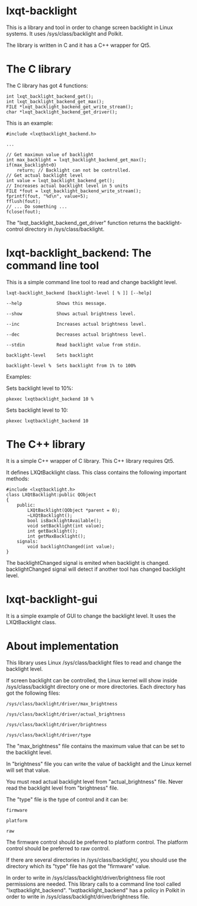 # lxqt-backlight

This is a library and tool in order to change screen backlight in Linux systems. 
It uses /sys/class/backlight and Polkit.


The library is written in C and it has a C++ wrapper for Qt5.


# The C library

The C library has got 4 functions:


    int lxqt_backlight_backend_get();
    int lxqt_backlight_backend_get_max();
    FILE *lxqt_backlight_backend_get_write_stream();
    char *lxqt_backlight_backend_get_driver();


This is an example:


    #include <lxqtbacklight_backend.h>
    
    ...
    
    // Get maximun value of backlight
    int max_backlight = lxqt_backlight_backend_get_max();
    if(max_backlight<0)
        return; // Backlight can not be controlled.
    // Get actual backlight level
    int value = lxqt_backlight_backend_get();
    // Increases actual backlight level in 5 units
    FILE *fout = lxqt_backlight_backend_write_stream();
    fprintf(fout, "%d\n", value+5);
    fflush(fout);
    // ... Do something ...
    fclose(fout);

The "lxqt_backlight_backend_get_driver" function returns the backlight-control directory in /sys/class/backlight.

# lxqt-backlight_backend: The command line tool

This is a simple command line tool to read and change backlight level.

    lxqt-backlight_backend [backlight-level [ % ]] [--help]

    --help             Shows this message.

    --show             Shows actual brightness level.

    --inc              Increases actual brightness level.

    --dec              Decreases actual brightness level.

    --stdin            Read backlight value from stdin.

    backlight-level    Sets backlight

    backlight-level %  Sets backlight from 1% to 100%


Examples:

Sets backlight level to 10%:

    pkexec lxqtbacklight_backend 10 %       

Sets backlight level to 10:

    pkexec lxqtbacklight_backend 10         


# The C++ library

It is a simple C++ wrapper of C library. This C++ library requires Qt5.

It defines LXQtBacklight class. This class contains the following important methods:


    #include <lxqtbacklight.h>
    class LXQtBacklight:public QObject
    {
        public:    
            LXQtBacklight(QObject *parent = 0);
            ~LXQtBacklight();
            bool isBacklightAvailable();
            void setBacklight(int value);
            int getBacklight();
            int getMaxBacklight();
        signals:
            void backlightChanged(int value);
    }
    
The backlightChanged signal is emited when backlight is changed. backlightChanged signal will detect if another tool has changed backlight level.

# lxqt-backlight-gui

It is a simple example of GUI to change the backlight level. It uses the LXQtBacklight class.


# About implementation

This library uses Linux /sys/class/backlight files to read and change the 
backlight level.


If screen backlight can be controlled, the Linux kernel will show inside 
/sys/class/backlight directory one or more directories. Each directory has
got the following files:
    
    /sys/class/backlight/driver/max_brightness
    
    /sys/class/backlight/driver/actual_brightness
    
    /sys/class/backlight/driver/brightness
    
    /sys/class/backlight/driver/type


The "max_brightness" file contains the maximum value that can be set to the
backlight level.


In "brightness" file you can write the value of backlight and the Linux 
kernel will set that value.


You must read actual backlight level from "actual_brightness" file. Never
read the backlight level from "brightness" file.


The "type" file is the type of control and it can be:
    
    firmware
    
    platform 
    
    raw


The firmware control should be preferred to platform control. The platform
control should be preferred to raw control.
      
If there are several directories in /sys/class/backlight/, you should use
the directory which its "type" file has got the "firmware" value.


In order to write in /sys/class/backlight/driver/brightness file root
permissions are needed. This library calls to a command line tool called 
"lxqtbacklight_backend". "lxqtbacklight_backend" has a policy in Polkit 
in order to write in /sys/class/backlight/driver/brightness file.
